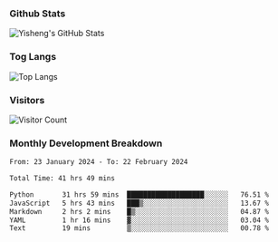 ### Github Stats
![Yisheng's GitHub Stats](https://github-readme-stats-9qabuvhk1-gongyisheng.vercel.app/api?username=gongyisheng&count_private=true&show_icons=true)
### Tog Langs
![Top Langs](https://github-readme-stats-9qabuvhk1-gongyisheng.vercel.app/api/top-langs/?username=gongyisheng&layout=compact)
### Visitors
![Visitor Count](https://profile-counter.glitch.me/gongyisheng/count.svg)
### Monthly Development Breakdown
<!--START_SECTION:waka-->

```txt
From: 23 January 2024 - To: 22 February 2024

Total Time: 41 hrs 49 mins

Python       31 hrs 59 mins  ███████████████████░░░░░░   76.51 %
JavaScript   5 hrs 43 mins   ███▒░░░░░░░░░░░░░░░░░░░░░   13.67 %
Markdown     2 hrs 2 mins    █▒░░░░░░░░░░░░░░░░░░░░░░░   04.87 %
YAML         1 hr 16 mins    ▓░░░░░░░░░░░░░░░░░░░░░░░░   03.04 %
Text         19 mins         ▒░░░░░░░░░░░░░░░░░░░░░░░░   00.78 %
```

<!--END_SECTION:waka-->
